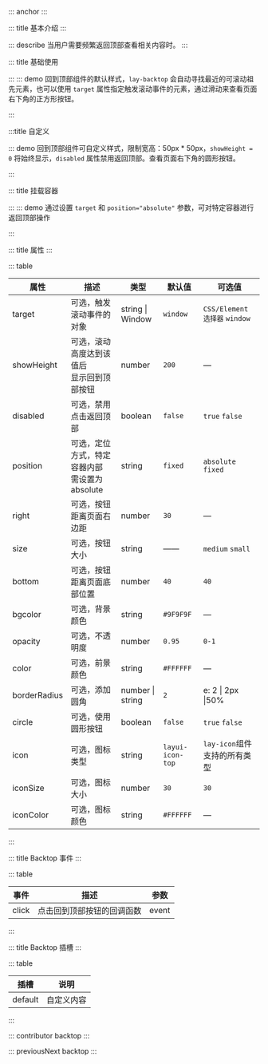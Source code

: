 ::: anchor
:::

::: title 基本介绍
:::

::: describe 当用户需要频繁返回顶部查看相关内容时。
:::

::: title 基础使用

:::
::: demo 回到顶部组件的默认样式，`lay-backtop` 会自动寻找最近的可滚动祖先元素，也可以使用 `target` 属性指定触发滚动事件的元素，通过滑动来查看页面右下角的正方形按钮。
<template>
  <lay-backtop></lay-backtop>
</template>

<script>
</script>

:::

:::title 自定义

::: demo 回到顶部组件可自定义样式，限制宽高：50px \* 50px，`showHeight = 0` 将始终显示，`disabled` 属性禁用返回顶部。查看页面右下角的圆形按钮。

<template>
  <!-- 使用默认插槽自定义 -->
  <lay-tooltip content="插槽自定义 backtop " position="left">
    <lay-backtop @click="handlerClick" :showHeight="0" :bottom="160" bgcolor="#5FB878" circle disabled>
      <lay-icon type="layui-icon-dialogue" size="30px"></lay-icon>
    </lay-backtop>
  </lay-tooltip>
  <!-- 使用样式属性自定义 -->
  <lay-tooltip content="属性自定义 backtop " position="left">
    <lay-backtop :bottom="100" bgcolor="#5FB878" icon="layui-icon-up" circle></lay-backtop>
  </lay-tooltip>  
</template>

<script>
import { ref } from 'vue'
import { layer } from "@layui/layer-vue"

export default {
  setup() {
    const handlerClick = () => {
      layer.msg("layui-vue", { time: 1000 });
    }
    
    return {
      handlerClick,
    }
  }
}
</script>

:::

::: title 挂载容器

:::
::: demo 通过设置 `target` 和 `position="absolute"` 参数，可对特定容器进行返回顶部操作

<template>
<!-- 需要用一个 div 包裹触发滚动事件的目标元素和 lay-backtop 组件 -->
<div class="wrapper" style="width:700px; height:300px;">
  <div id="scrollContent" style="overflow-y:auto; overflow-x:auto; width:700px; height:300px;background-color:whitesmoke;">
    <lay-panel v-for="(n,index) in 50" :key="n" style="margin:10px;padding:10px;">内容</lay-panel>
  </div>
  <lay-backtop target="#scrollContent" :showHeight="100" :bottom="30" position="absolute"></lay-backtop>
</div>
</template>

<script>
export default {
  setup() {
    
    return {
      
    }
  }
}
</script>

:::

::: title 属性
:::

::: table

| 属性         | 描述                                           | 类型             | 默认值           | 可选值                         |
| ------------ | ---------------------------------------------  | ---------------- | ---------------- | ------------------------------ |
| target       | 可选，触发滚动事件的对象                        | string \| Window | `window`         | `CSS/Element 选择器` `window` |
| showHeight   | 可选，滚动高度达到该值后<br>显示回到顶部按钮     | number           | `200`            | —                              |
| disabled     | 可选，禁用点击返回顶部                          | boolean          | `false`          | `true` `false`                 |
| position     | 可选，定位方式，特定容器内部<br>需设置为 absolute | string           | `fixed`          | `absolute` `fixed`             |
| right        | 可选，按钮距离页面右边距                        | number           | `30`             | —                              |
| size         | 可选，按钮大小                                 | string           | ——               | `medium` `small`        |
| bottom       | 可选，按钮距离页面底部位置                      | number           | `40`             | `40`                           |
| bgcolor      | 可选，背景颜色                                 | string           | `#9F9F9F`        | —                              |
| opacity      | 可选，不透明度                                 | number           | `0.95`           | `0-1`                          |
| color        | 可选，前景颜色                                 | string           | `#FFFFFF`        | —                              |
| borderRadius | 可选，添加圆角                                 | number \| string | `2`              | e: 2 \| 2px \|50%              |
| circle       | 可选，使用圆形按钮                             | boolean          | `false`          | `true`  `false`                |
| icon         | 可选，图标类型                                 | string           | `layui-icon-top` | `lay-icon`组件支持的所有类型   |
| iconSize     | 可选，图标大小                                 | number           | `30`             | `30`                           |
| iconColor    | 可选，图标颜色                                 | string           | `#FFFFFF`        | —                              |

:::

::: title Backtop 事件
:::

::: table

| 事件   | 描述                       |   参数   |
| ------ | -------------------------- | -------- |
| click  | 点击回到顶部按钮的回调函数  | event    |

:::

::: title Backtop 插槽
:::

::: table

| 插槽 | 说明       |
| ------ | ---------- |
| default| 自定义内容 |

:::

::: contributor backtop
:::

::: previousNext backtop
:::